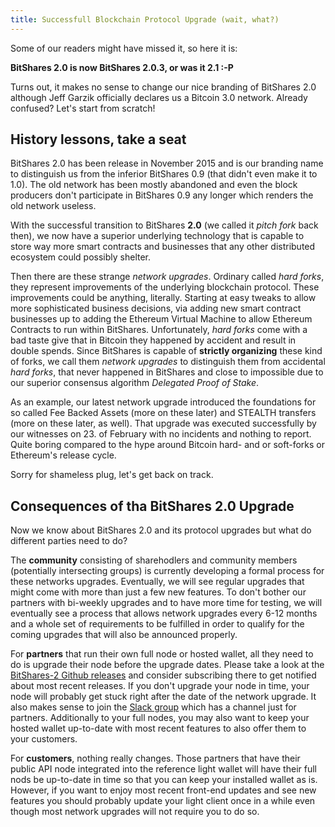 ```yaml
---
title: Successfull Blockchain Protocol Upgrade (wait, what?)
---
```


Some of our readers might have missed it, so here it is:

**BitShares 2.0 is now BitShares 2.0.3, or was it 2.1 :-P**

<!--more-->

Turns out, it makes no sense to change our nice branding of BitShares 2.0 although Jeff Garzik officially declares us a Bitcoin 3.0 network. Already confused? Let's start from scratch!

History lessons, take a seat
----------------------------

BitShares 2.0 has been release in November 2015 and is our branding name to distinguish us from the inferior BitShares 0.9 (that didn't even make it to 1.0). The old network has been mostly abandoned and even the block producers don't participate in BitShares 0.9 any longer which renders the old network useless.

With the successful transition to BitShares **2.0** (we called it *pitch fork* back then), we now have a superior underlying technology that is capable to store way more smart contracts and businesses that any other distributed ecosystem could possibly shelter.

Then there are these strange *network upgrades*. Ordinary called *hard forks*, they represent improvements of the underlying blockchain protocol. These improvements could be anything, literally. Starting at easy tweaks to allow more sophisticated business decisions, via adding new smart contract businesses up to adding the Ethereum Virtual Machine to allow Ethereum Contracts to run within BitShares. Unfortunately, *hard forks* come with a bad taste give that in Bitcoin they happened by accident and result in double spends. Since BitShares is capable of **strictly organizing** these kind of forks, we call them *network upgrades* to distinguish them from accidental *hard forks*, that never happened in BitShares and close to impossible due to our superior consensus algorithm *Delegated Proof of Stake*.

As an example, our latest network upgrade introduced the foundations for so called Fee Backed Assets (more on these later) and STEALTH transfers (more on these later, as well). That upgrade was executed successfully by our witnesses on 23. of February with no incidents and nothing to report. Quite boring compared to the hype around Bitcoin hard- and or soft-forks or Ethereum's release cycle.

Sorry for shameless plug, let's get back on track.

Consequences of tha BitShares 2.0 Upgrade
-----------------------------------------

Now we know about BitShares 2.0 and its protocol upgrades but what do different parties need to do?

The **community** consisting of sharehodlers and community members (potentially intersecting groups) is currently developing a formal process for these networks upgrades. Eventually, we will see regular upgrades that might come with more than just a few new features. To don't bother our partners with bi-weekly upgrades and to have more time for testing, we will eventually see a process that allows network upgrades every 6-12 months and a whole set of requirements to be fulfilled in order to qualify for the coming upgrades that will also be announced properly.

For **partners** that run their own full node or hosted wallet, all they need to do is upgrade their node before the upgrade dates. Please take a look at the [BitShares-2 Github releases](http://github.com/bitshares/bitshares-2) and consider subscribing there to get notified about most recent releases. If you don't upgrade your node in time, your node will probably get stuck right after the date of the network upgrade. It also makes sense to join the [Slack group](http://slack.bitshares.org) which has a channel just for partners. Additionally to your full nodes, you may also want to keep your hosted wallet up-to-date with most recent features to also offer them to your customers.

For **customers**, nothing really changes. Those partners that have their public API node integrated into the reference light wallet will have their full nods be up-to-date in time so that you can keep your installed wallet as is. However, if you want to enjoy most recent front-end updates and see new features you should probably update your light client once in a while even though most network upgrades will not require you to do so.
